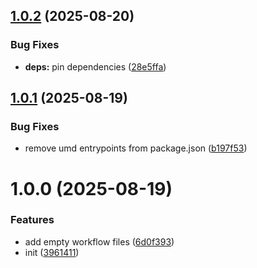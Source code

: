 ## [1.0.2](https://github.com/sozialhelden/ui/compare/v1.0.1...v1.0.2) (2025-08-20)


### Bug Fixes

* **deps:** pin dependencies ([28e5ffa](https://github.com/sozialhelden/ui/commit/28e5ffa1744751eb5a5e430a0cc77745bed0c582))

## [1.0.1](https://github.com/sozialhelden/ui/compare/v1.0.0...v1.0.1) (2025-08-19)


### Bug Fixes

* remove umd entrypoints from package.json ([b197f53](https://github.com/sozialhelden/ui/commit/b197f5310521d5bd43e64d54ca6bf5910f9f5e37))

# 1.0.0 (2025-08-19)


### Features

* add empty workflow files ([6d0f393](https://github.com/sozialhelden/ui/commit/6d0f39399283f56a3b2a33400d046f9507db8b45))
* init ([3961411](https://github.com/sozialhelden/ui/commit/3961411e3e2d94e98983cf9e1bbe1ce20e899c65))
